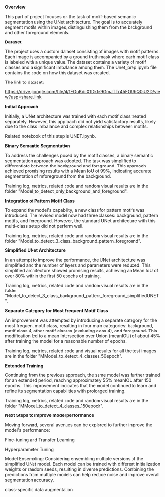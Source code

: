 **Overview**

This part of project focuses on the task of motif-based semantic segmentation using the UNet architecture. The goal is to accurately segment motifs within images, distinguishing them from the background and other foreground elements.

**Dataset**

The project uses a custom dataset consisting of images with motif patterns. Each image is accompanied by a ground truth mask where each motif class is labeled with a unique value. The dataset contains a variety of motif classes and a significant imbalance among them.
The Unet_prep.ipynb file contains the code on how this dataset was created.

The link to dataset:

https://drive.google.com/file/d/1EOuKdiiX1Dkfe9GmJTTr45FOUhQ0iU2D/view?usp=share_link

**Initial Approach**

Initially, a UNet architecture was trained with each motif class treated separately. However, this approach did not yield satisfactory results, likely due to the class imbalance and complex relationships between motifs.

Related notebook of this step is UNET.ipynb.

**Binary Semantic Segmentation**

To address the challenges posed by the motif classes, a binary semantic segmentation approach was adopted. The task was simplified to differentiate between the background and foreground. This approach achieved promising results with a Mean IoU of 99%, indicating accurate segmentation of mforeground from the background.

Training log, metrics, related code and  random visual results are in the folder "Model_to_detect_only_background_and_foreground".

**Integration of Pattern Motif Class**

To expand the model's capability, a new class for pattern motifs was introduced. The revised model now had three classes: background, pattern motifs, and foreground. However, the standard UNet architecture with this multi-class setup did not perform well.

Training log, metrics, related code and  random visual results are in the folder "Model_to_detect_3_class_background_pattern_foreground".

**Simplified UNet Architecture**

In an attempt to improve the performance, the UNet architecture was simplified and the number of layers and parameters were reduced. This simplified architecture showed promising results, achieving an Mean IoU of over 80% within the first 50 epochs of training.

Training log, metrics, related code and  random visual results are in the folder "Model_to_detect_3_class_background_pattern_foreground_simplifiedUNET".

**Separate Category for Most Frequent Motif Class**

An improvement was attempted by introducing a separate category for the most frequent motif class, resulting in four main categories: background, motif class 4, other motif classes (excluding class 4), and foreground. This modification led to a mean Intersection over Union (meanIOU) of about 45% after training the model for a reasonable number of epochs.

Training log, metrics, related code and visual results for all the test images are in the folder "MModel_to_detect_4_classes_50epoch".

**Extended Training**

Continuing from the previous approach, the same model was further trained for an extended period, reaching approximately 55% meanIOU after 150 epochs. This improvement indicates that the model continued to learn and refine its segmentation capabilities with prolonged training.

Training log, metrics, related code and  random visual results are in the folder "MModel_to_detect_4_classes_150epoch".


**Next Steps to improve model performance**

Moving forward, several avenues can be explored to further improve the model's performance:

Fine-tuning and Transfer Learning

Hyperparameter Tuning

Model Ensembling: Considering ensembling multiple versions of the simplified UNet model. Each model can be trained with different initialization weights or random seeds, resulting in diverse predictions. Combining the predictions from multiple models can help reduce noise and improve overall segmentation accuracy.

class-specific data augmentation
